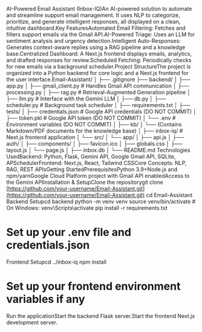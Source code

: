 AI-Powered Email Assistant (Inbox-IQ)An AI-powered solution to automate and streamline support email management. It uses NLP to categorize, prioritize, and generate intelligent responses, all displayed on a clean, intuitive dashboard.Key FeaturesAutomated Email Filtering: Fetches and filters support emails via the Gmail API.AI-Powered Triage: Uses an LLM for sentiment analysis and urgency detection.Intelligent Auto-Responses: Generates context-aware replies using a RAG pipeline and a knowledge base.Centralized Dashboard: A Next.js frontend displays emails, analytics, and drafted responses for review.Scheduled Fetching: Periodically checks for new emails via a background scheduler.Project StructureThe project is organized into a Python backend for core logic and a Next.js frontend for the user interface.Email-Assistant/
│
├── .gitignore
├── backend/
│   ├── app.py
│   ├── gmail_client.py     # Handles Gmail API communication
│   ├── processing.py
│   ├── rag.py              # Retrieval-Augmented Generation pipeline
│   ├── llm.py              # Interface with the Gemini LLM
│   ├── db.py
│   ├── scheduler.py        # Background task scheduler
│   ├── requirements.txt
│   ├── tests/
│   ├── credentials.json    # Google API credentials (DO NOT COMMIT)
│   ├── token.pkl           # Google API token (DO NOT COMMIT)
│   └── .env                # Environment variables (DO NOT COMMIT)
│
├── kb/
│   └── (Contains Markdown/PDF documents for the knowledge base)
│
├── inbox-iq/               # Next.js frontend application
│   └── src/
│       └── app/
│           ├── api.js
│           ├── auth/
│           ├── components/
│           ├── favicon.ico
│           ├── globals.css
│           ├── layout.js
│           └── page.js
│
├── inbox.db
│
└── README.md
Technologies UsedBackend: Python, Flask, Gemini API, Google Gmail API, SQLite, APSchedulerFrontend: Next.js, React, Tailwind CSSCore Concepts: NLP, RAG, REST APIsGetting StartedPrerequisitesPython 3.9+Node.js and npm/yarnGoogle Cloud Platform project with Gmail API enabledAccess to the Gemini APIInstallation & SetupClone the repositorygit clone [https://github.com/your-username/Email-Assistant.git](https://github.com/your-username/Email-Assistant.git)
cd Email-Assistant
Backend Setupcd backend
python -m venv venv
source venv/bin/activate # On Windows: venv\Scripts\activate
pip install -r requirements.txt
# Set up your .env file and credentials.json
Frontend Setupcd ../inbox-iq
npm install
# Set up your frontend environment variables if any
Run the applicationStart the backend Flask server.Start the frontend Next.js development server.
